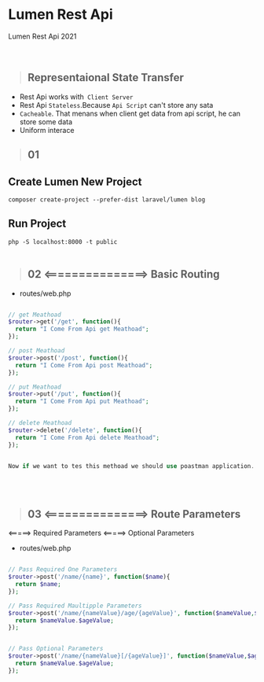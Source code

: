 # Lumen Rest Api
 Lumen Rest Api 2021
 <br><br><br>


>## Representaional State Transfer
+ Rest Api works with` Client Server`
+ Rest Api `Stateless`.Because `Api Script` can't store any sata
+ `Cacheable`. That menans when client get data from api script, he can store some data
+ Uniform interace


>## 01 
## Create Lumen New Project
  `composer create-project --prefer-dist laravel/lumen blog`
## Run Project
  `php -S localhost:8000 -t public`
<br><br>



>## 02 <===============> Basic Routing
+ routes/web.php
```php

// get Meathoad
$router->get('/get', function(){
  return "I Come From Api get Meathoad";
});

// post Meathoad
$router->post('/post', function(){
  return "I Come From Api post Meathoad";
});

// put Meathoad
$router->put('/put', function(){
  return "I Come From Api put Meathoad";
});

// delete Meathoad
$router->delete('/delete', function(){
  return "I Come From Api delete Meathoad";
});


Now if we want to tes this methoad we should use poastman application. Browser can check only get meathoad
```
<br><br>



>## 03 <===============> Route Parameters
<=====>  Required Parameters
<=====>  Optional Parameters
+ routes/web.php
```php

// Pass Required One Parameters
$router->post('/name/{name}', function($name){
  return $name;
});

// Pass Required Maultipple Parameters
$router->post('/name/{nameValue}/age/{ageValue}', function($nameValue,$ageValue){
  return $nameValue.$ageValue;
});


// Pass Optional Parameters
$router->post('/name/{nameValue}[/{ageValue}]', function($nameValue,$ageValue=null){
  return $nameValue.$ageValue;
});
```
<br><br>



